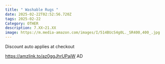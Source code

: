 ```yaml
---
title: " Washable Rugs "
date: 2025-02-22T02:52:56.720Z
tags: 2025-02-22
Category: OTHER
description: 7.XX~21.XX
image: https://m.media-amazon.com/images/I/514BUcS4g0L._SR400,400_.jpg
---
```

Discount auto applies at checkout  

https://amzlink.to/az0ggJhrUPajW AD